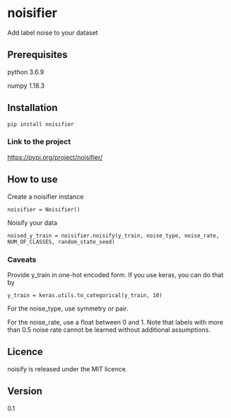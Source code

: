 # noisifier

Add label noise to your dataset

## Prerequisites

python 3.6.9 

numpy 1.18.3

## Installation

```
pip install noisifier
```

### Link to the project 

https://pypi.org/project/noisifier/

## How to use

Create a noisifier instance

```
noisifier = Noisifier()
```

Noisify your data

```
noised_y_train = noisifier.noisify(y_train, noise_type, noise_rate, NUM_OF_CLASSES, random_state_seed)
```

### Caveats

Provide y\_train in one-hot encoded form. If you use keras, you can do that by 

```
y_train = keras.utils.to_categorical(y_train, 10)
```

For the noise\_type, use symmetry or pair.

For the noise\_rate, use a float between 0 and 1. Note that labels with more than 0.5 noise rate cannot be learned without additional assumptions.

## Licence

noisify is released under the MIT licence.

## Version 

0.1
